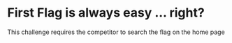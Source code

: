 # First Flag is always easy ... right?

This challenge requires the competitor to search the flag on the home page